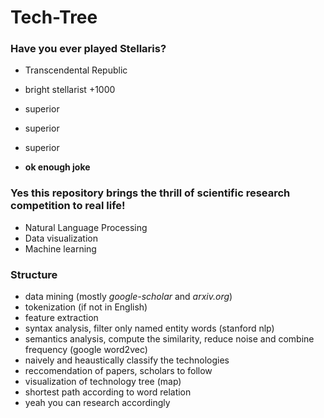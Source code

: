 # Tech-Tree

### Have you ever played Stellaris?
* Transcendental Republic
* bright stellarist +1000
* superior
* superior
* superior

* __ok enough joke__

### Yes this repository brings the thrill of scientific research competition to real life!
* Natural Language Processing
* Data visualization
* Machine learning

### Structure
* data mining (mostly _google-scholar_ and _arxiv.org_)
* tokenization (if not in English)
* feature extraction
* syntax analysis, filter only named entity words (stanford nlp)
* semantics analysis, compute the similarity, reduce noise and combine frequency (google word2vec)
* naively and heaustically classify the technologies
* reccomendation of papers, scholars to follow
* visualization of technology tree (map)
* shortest path according to word relation
* yeah you can research accordingly
